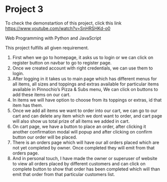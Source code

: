 # Project 3

To check the demonstartion of this project, click this link
https://www.youtube.com/watch?v=SnHRSHKd-o0

Web Programming with Python and JavaScript

This project fulfills all given requirement.
1) First when we go to homepage, it asks us to login or we can click on register button on navbar to go to register page.
2) Once we created account with right credentials, we can use them to login.
3) After logging in it takes us to main page which has different menus for all items,  all sizes and toppings and extras available for particular items
  available in Pinnochio’s Pizza & Subs menu, We can click on buttons to add these items on our cart.
4) In items we will have option to choose from its toppings or extras, id that item has them.
5) Once we add all items we want to order into our cart, we can go to our cart and can delete any item which we dont want
   to order, and cart page will also show us total prize of all items we added in cart.
6) On cart page, we have a button to place an order, after clicking it another confirmation modal will popup and after
	clicking on confirm button our order will be placed.
7) There is an orders page which will have our all orders placed which are not yet completed by owner. Once completed
	they will emit from that orders page.
8) And in personal touch, I have made the owner or superuser of website to view all orders placed by different 
	customers and can click on complete button to show that order has been completed which will than emit that
	order from that particular customers list.
